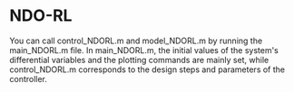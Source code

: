 # NDO-RL
You can call control_NDORL.m and model_NDORL.m by running the main_NDORL.m file. In main_NDORL.m, the initial values of the system's differential variables and the plotting commands are mainly set, while control_NDORL.m corresponds to the design steps and parameters of the controller.
